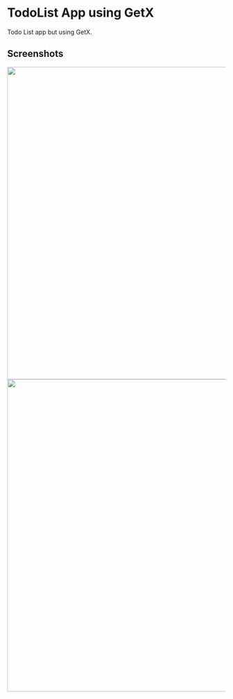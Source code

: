 # TodoList App using GetX

Todo List app but using GetX.

## Screenshots

<img src="https://user-images.githubusercontent.com/68701271/124418761-d50b4900-dd79-11eb-85d2-9082ceef54b6.png" height="720"> <img src="https://user-images.githubusercontent.com/68701271/124418765-d6d50c80-dd79-11eb-9778-a805092014ca.png" height="720">
